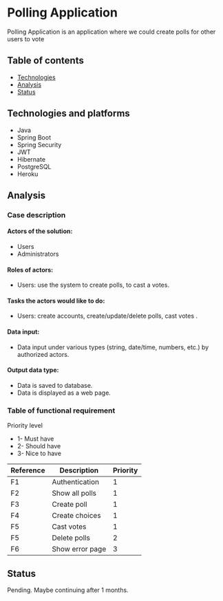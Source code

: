 # Polling Application
Polling Application is an application where we could create polls for other users to vote

## Table of contents
* [Technologies](#Technologies)
* [Analysis](#Analysis)
* [Status](#Status)

## Technologies and platforms
* Java
* Spring Boot
* Spring Security
* JWT
* Hibernate
* PostgreSQL
* Heroku

## Analysis
### Case description
####	Actors of the solution:
 *	Users
 *	Administrators
####	Roles of actors:
 *	Users: use the system to create polls, to cast a votes.
####	Tasks the actors would like to do:
 *	Users: create accounts, create/update/delete polls, cast votes .
####	Data input:
 *	Data input under various types (string, date/time, numbers, etc.) by authorized actors.
####	Output data type:
 *	Data is saved to database.
 *	Data is displayed as a web page.

### Table of functional requirement

Priority level
 * 1- Must have
 * 2- Should have
 * 3- Nice to have

|Reference|Description|Priority
|---------|-----------|--------|
|F1|Authentication|1|
|F2|Show all polls|1|
|F3|Create poll|1|
|F4|Create choices|1|
|F5|Cast votes|1|
|F5|Delete polls|2|
|F6|Show error page|3|

## Status
Pending. Maybe continuing after 1 months. 
